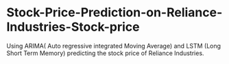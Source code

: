 # Stock-Price-Prediction-on-Reliance-Industries-Stock-price
Using ARIMA( Auto regressive integrated Moving Average) and LSTM (Long Short Term Memory) predicting the stock price of Reliance Industries. 
